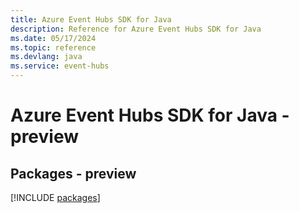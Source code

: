 ```yaml
---
title: Azure Event Hubs SDK for Java
description: Reference for Azure Event Hubs SDK for Java
ms.date: 05/17/2024
ms.topic: reference
ms.devlang: java
ms.service: event-hubs
---
```

# Azure Event Hubs SDK for Java - preview
## Packages - preview
[!INCLUDE [packages](event-hubs-index.md)]